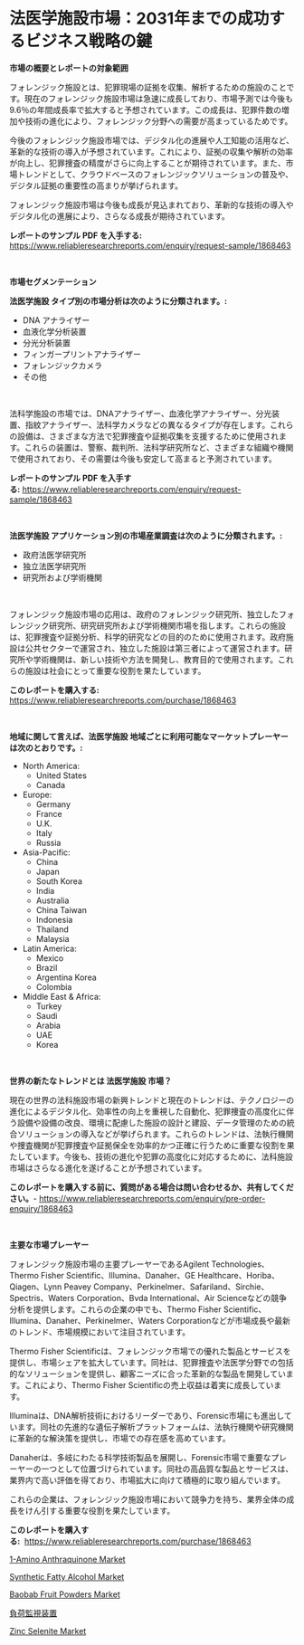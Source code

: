 <p><h1>法医学施設市場：2031年までの成功するビジネス戦略の鍵</h1></p><p><strong>市場の概要とレポートの対象範囲</strong></p>
<p><p>フォレンジック施設とは、犯罪現場の証拠を収集、解析するための施設のことです。現在のフォレンジック施設市場は急速に成長しており、市場予測では今後も9.6％の年間成長率で拡大すると予想されています。この成長は、犯罪件数の増加や技術の進化により、フォレンジック分野への需要が高まっているためです。</p><p>今後のフォレンジック施設市場では、デジタル化の進展や人工知能の活用など、革新的な技術の導入が予想されています。これにより、証拠の収集や解析の効率が向上し、犯罪捜査の精度がさらに向上することが期待されています。また、市場トレンドとして、クラウドベースのフォレンジックソリューションの普及や、デジタル証拠の重要性の高まりが挙げられます。</p><p>フォレンジック施設市場は今後も成長が見込まれており、革新的な技術の導入やデジタル化の進展により、さらなる成長が期待されています。</p></p>
<p><strong>レポートのサンプル PDF を入手する:</strong> <a href="https://www.reliableresearchreports.com/enquiry/request-sample/1868463">https://www.reliableresearchreports.com/enquiry/request-sample/1868463</a></p>
<p>&nbsp;</p>
<p><strong>市場セグメンテーション</strong></p>
<p><strong>法医学施設 タイプ別の市場分析は次のように分類されます。:</strong></p>
<p><ul><li>DNA アナライザー</li><li>血液化学分析装置</li><li>分光分析装置</li><li>フィンガープリントアナライザー</li><li>フォレンジックカメラ</li><li>その他</li></ul></p>
<p>&nbsp;</p>
<p><p>法科学施設の市場では、DNAアナライザー、血液化学アナライザー、分光装置、指紋アナライザー、法科学カメラなどの異なるタイプが存在します。これらの設備は、さまざまな方法で犯罪捜査や証拠収集を支援するために使用されます。これらの装置は、警察、裁判所、法科学研究所など、さまざまな組織や機関で使用されており、その需要は今後も安定して高まると予測されています。</p></p>
<p><strong>レポートのサンプル PDF を入手する:</strong>&nbsp;<a href="https://www.reliableresearchreports.com/enquiry/request-sample/1868463">https://www.reliableresearchreports.com/enquiry/request-sample/1868463</a></p>
<p>&nbsp;</p>
<p><strong> 法医学施設 アプリケーション別の市場産業調査は次のように分類されます。:</strong></p>
<p><ul><li>政府法医学研究所</li><li>独立法医学研究所</li><li>研究所および学術機関</li></ul></p>
<p>&nbsp;</p>
<p><p>フォレンジック施設市場の応用は、政府のフォレンジック研究所、独立したフォレンジック研究所、研究研究所および学術機関市場を指します。これらの施設は、犯罪捜査や証拠分析、科学的研究などの目的のために使用されます。政府施設は公共セクターで運営され、独立した施設は第三者によって運営されます。研究所や学術機関は、新しい技術や方法を開発し、教育目的で使用されます。これらの施設は社会にとって重要な役割を果たしています。</p></p>
<p><strong>このレポートを購入する:</strong>&nbsp; <a href="https://www.reliableresearchreports.com/purchase/1868463">https://www.reliableresearchreports.com/purchase/1868463</a></p>
<p>&nbsp;</p>
<p><strong>地域に関して言えば、法医学施設 地域ごとに利用可能なマーケットプレーヤーは次のとおりです。:</strong></p>
<p><ul>
    <li>
        North America:
        <ul>
            <li>United States</li>
            <li>Canada</li>
        </ul>
    </li>
    <li>
        Europe:
        <ul>
            <li>Germany</li>
            <li>France</li>
            <li>U.K.</li>
            <li>Italy</li>
            <li>Russia</li>
        </ul>
    </li>
    <li>
        Asia-Pacific:
        <ul>
            <li>China</li>
            <li>Japan</li>
            <li>South Korea</li>
            <li>India</li>
            <li>Australia</li>
            <li>China Taiwan</li>
            <li>Indonesia</li>
            <li>Thailand</li>
            <li>Malaysia</li>
        </ul>
    </li>
    <li>
        Latin America:
        <ul>
            <li>Mexico</li>
            <li>Brazil</li>
            <li>Argentina Korea</li>
            <li>Colombia</li>
        </ul>
    </li>
    <li>
        Middle East & Africa:
        <ul>
            <li>Turkey</li>
            <li>Saudi</li>
            <li>Arabia</li>
            <li>UAE</li>
            <li>Korea</li>
        </ul>
    </li>
    </ul></p>
<p>&nbsp;</p>
<p><strong>世界の新たなトレンドとは 法医学施設 市場？</strong></p>
<p><p>現在の世界の法科施設市場の新興トレンドと現在のトレンドは、テクノロジーの進化によるデジタル化、効率性の向上を重視した自動化、犯罪捜査の高度化に伴う設備や設備の改良、環境に配慮した施設の設計と建設、データ管理のための統合ソリューションの導入などが挙げられます。これらのトレンドは、法執行機関や捜査機関が犯罪捜査や証拠保全を効率的かつ正確に行うために重要な役割を果たしています。今後も、技術の進化や犯罪の高度化に対応するために、法科施設市場はさらなる進化を遂げることが予想されています。</p></p>
<p><strong>このレポートを購入する前に、質問がある場合は問い合わせるか、共有してください。</strong>- <a href="https://www.reliableresearchreports.com/enquiry/pre-order-enquiry/1868463">https://www.reliableresearchreports.com/enquiry/pre-order-enquiry/1868463</a></p>
<p>&nbsp;</p>
<p><strong>主要な市場プレーヤー</strong></p>
<p><p>フォレンジック施設市場の主要プレーヤーであるAgilent Technologies、Thermo Fisher Scientific、Illumina、Danaher、GE Healthcare、Horiba、Qiagen、Lynn Peavey Company、Perkinelmer、Safariland、Sirchie、Spectris、Waters Corporation、Bvda International、Air Scienceなどの競争分析を提供します。これらの企業の中でも、Thermo Fisher Scientific、Illumina、Danaher、Perkinelmer、Waters Corporationなどが市場成長や最新のトレンド、市場規模において注目されています。</p><p>Thermo Fisher Scientificは、フォレンジック市場での優れた製品とサービスを提供し、市場シェアを拡大しています。同社は、犯罪捜査や法医学分野での包括的なソリューションを提供し、顧客ニーズに合った革新的な製品を開発しています。これにより、Thermo Fisher Scientificの売上収益は着実に成長しています。</p><p>Illuminaは、DNA解析技術におけるリーダーであり、Forensic市場にも進出しています。同社の先進的な遺伝子解析プラットフォームは、法執行機関や研究機関に革新的な解決策を提供し、市場での存在感を高めています。</p><p>Danaherは、多岐にわたる科学技術製品を展開し、Forensic市場で重要なプレーヤーの一つとして位置づけられています。同社の高品質な製品とサービスは、業界内で高い評価を得ており、市場拡大に向けて積極的に取り組んでいます。</p><p>これらの企業は、フォレンジック施設市場において競争力を持ち、業界全体の成長をけん引する重要な役割を果たしています。</p></p>
<p><strong>このレポートを購入する:</strong>&nbsp;&nbsp;<a href="https://www.reliableresearchreports.com/purchase/1868463">https://www.reliableresearchreports.com/purchase/1868463</a></p>
<p><p><a href="https://github.com/CliffMedina6/Market-Research-Report-List-4/blob/main/1-amino-anthraquinone-market.md">1-Amino Anthraquinone Market</a></p><p><a href="https://github.com/provorikovar/Market-Research-Report-List-3/blob/main/synthetic-fatty-alcohol-market.md">Synthetic Fatty Alcohol Market</a></p><p><a href="https://view.publitas.com/reportprime-1/baobab-fruit-powders-market-offers-provide-insightful-data-for-the-time-period-from-2024-to-2031-and-also-provide-analysis-based-on-application-type-and-region/">Baobab Fruit Powders Market</a></p><p><a href="https://github.com/cbigkbh02719/Market-Research-Report-List-1/blob/main/41828541851.md">負荷監視装置</a></p><p><a href="https://issuu.com/reportprime-2/docs/zinc-selenite-market-size-2030.pptx">Zinc Selenite Market</a></p></p>